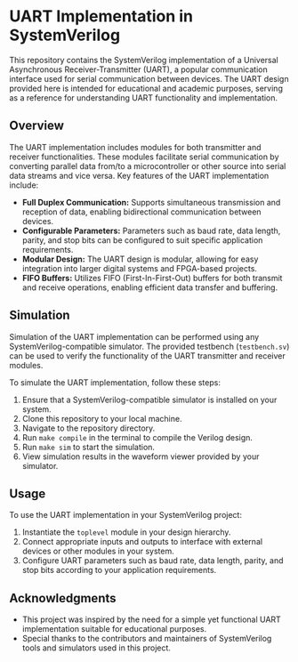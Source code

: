 # UART Implementation in SystemVerilog

This repository contains the SystemVerilog implementation of a Universal Asynchronous Receiver-Transmitter (UART), a popular communication interface used for serial communication between devices. The UART design provided here is intended for educational and academic purposes, serving as a reference for understanding UART functionality and implementation.

## Overview

The UART implementation includes modules for both transmitter and receiver functionalities. These modules facilitate serial communication by converting parallel data from/to a microcontroller or other source into serial data streams and vice versa. Key features of the UART implementation include:

- **Full Duplex Communication:** Supports simultaneous transmission and reception of data, enabling bidirectional communication between devices.
- **Configurable Parameters:** Parameters such as baud rate, data length, parity, and stop bits can be configured to suit specific application requirements.
- **Modular Design:** The UART design is modular, allowing for easy integration into larger digital systems and FPGA-based projects.
- **FIFO Buffers:** Utilizes FIFO (First-In-First-Out) buffers for both transmit and receive operations, enabling efficient data transfer and buffering.

## Simulation

Simulation of the UART implementation can be performed using any SystemVerilog-compatible simulator. The provided testbench (`testbench.sv`) can be used to verify the functionality of the UART transmitter and receiver modules.

To simulate the UART implementation, follow these steps:

1. Ensure that a SystemVerilog-compatible simulator is installed on your system.
2. Clone this repository to your local machine.
3. Navigate to the repository directory.
4. Run `make compile` in the terminal to compile the Verilog design.
5. Run `make sim` to start the simulation.
6. View simulation results in the waveform viewer provided by your simulator.

## Usage

To use the UART implementation in your SystemVerilog project:

1. Instantiate the `toplevel` module in your design hierarchy.
2. Connect appropriate inputs and outputs to interface with external devices or other modules in your system.
3. Configure UART parameters such as baud rate, data length, parity, and stop bits according to your application requirements.


## Acknowledgments

- This project was inspired by the need for a simple yet functional UART implementation suitable for educational purposes.
- Special thanks to the contributors and maintainers of SystemVerilog tools and simulators used in this project.

